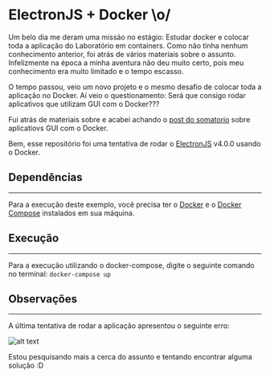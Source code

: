 # ElectronJS + Docker \o/

 Um belo dia me deram uma missão no estágio: Estudar docker e colocar toda a aplicação do Laboratório em containers. Como não tinha nenhum conhecimento anterior, foi atrás de vários materiais sobre o assunto. Infelizmente na época a minha aventura não deu muito certo, pois meu conhecimento era muito limitado e o tempo escasso. 
 
 O tempo passou, veio um novo projeto e o mesmo desafio de colocar toda a aplicação no Docker. Aí veio o questionamento: Será que consigo rodar aplicativos que utilizam GUI com o Docker???

 Fui atrás de materiais sobre e acabei achando o [post do somatorio](http://somatorio.org/pt-br/post/rodando-aplicacoes-gui-em-docker/) sobre aplicatiovs GUI com o Docker. 

 Bem, esse repositório foi uma tentativa de rodar o [ElectronJS](https://electronjs.org/) v4.0.0 usando o Docker.

## Dependências
---
Para a execução deste exemplo, você precisa ter o [Docker](https://www.docker.com/) e o [Docker Compose](https://docs.docker.com/compose/) instalados em sua máquina.

## Execução
---
Para a execução utilizando o docker-compose, digite o seguinte comando no terminal:
` docker-compose up `

 ## Observações
 ---
 A última tentativa de rodar a aplicação apresentou o seguinte erro:

 ![alt text](https://github.com/ItaloBruno/Electron-com-docker/img/terminal.png "Erro ao rodar com o docker compose")

 Estou pesquisando mais a cerca do assunto e tentando encontrar alguma solução :D